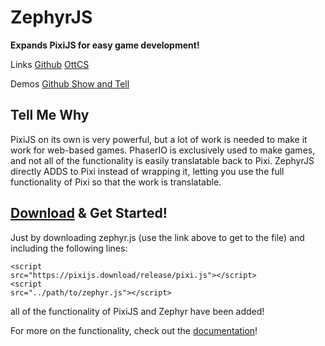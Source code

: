 <h1>ZephyrJS</h1>
<p><b>Expands PixiJS for easy game development!</b></p>
<p>Links <a href="https://github.com/OttCS/zephyrjs" title="Check out the github page for downloads, documentation, and more!">Github</a> <a href="https://ottcs.netlify.app" title="Check out my portfolio!">OttCS</a></p>
<p>Demos <a href="https://github.com/OttCS/ZephyrJS/discussions/categories/show-and-tell"> Github Show and Tell</a></p>

<h2>Tell Me Why</h2>

<p>PixiJS on its own is very powerful, but a lot of work is needed to make it work for web-based games. PhaserIO is exclusively used to make games, and not all of the functionality is easily translatable back to Pixi. ZephyrJS directly ADDS to Pixi instead of wrapping it, letting you use the full functionality of Pixi so that the work is translatable.</p>

<h2><a href="https://raw.githubusercontent.com/OttCS/ZephyrJS/main/dev/zepyhr.js">Download</a> & Get Started!</h2>

<p>Just by downloading zephyr.js (use the link above to get to the file) and including the following lines:</p>

<code>&lt;script src="https&#58;//pixijs.download/release/pixi.js"&gt;&lt;/script&gt;</code>
<br/>
<code>&lt;script src="../path/to/zephyr.js"&gt;&lt;/script&gt;</code>

<p>all of the functionality of PixiJS and Zephyr have been added!</p>

<p>For more on the functionality, check out the <a href="https://github.com/OttCS/ZephyrJS/blob/main/dev/notes/documentation.md">documentation</a>!<p>
